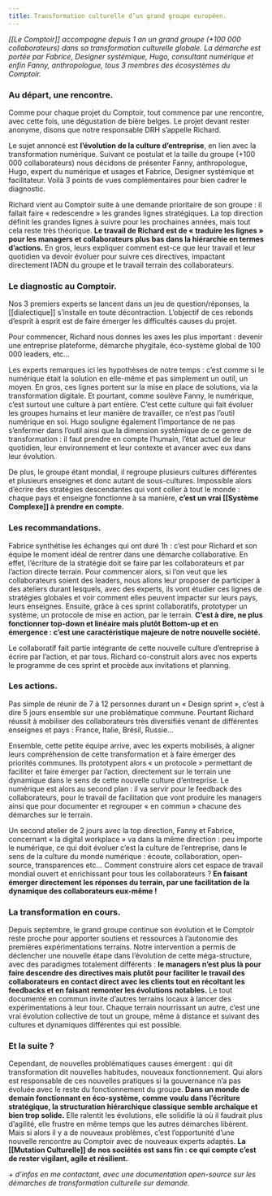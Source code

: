 ```yaml
---
title: Transformation culturelle d’un grand groupe européen.
---
```


*[[Le Comptoir]] accompagne depuis 1 an un grand groupe (+100 000 collaborateurs) dans sa transformation culturelle globale. La démarche est portée par Fabrice, Designer systémique, Hugo, consultant numérique et enfin Fanny, anthropologue, tous 3 membres des écosystèmes du Comptoir.*

### **Au départ, une rencontre.**

Comme pour chaque projet du Comptoir, tout commence par une rencontre, avec cette fois, une dégustation de bière belges. Le projet devant rester anonyme, disons que notre responsable DRH s’appelle Richard.

Le sujet annoncé est **l’évolution de la culture d’entreprise**, en lien avec la transformation numérique. Suivant ce postulat et la taille du groupe (+100 000 collaborateurs) nous décidons de présenter Fanny, anthropologue, Hugo, expert du numérique et usages et Fabrice, Designer systémique et facilitateur. Voilà 3 points de vues complémentaires pour bien cadrer le diagnostic.

Richard vient au Comptoir suite à une demande prioritaire de son groupe : il fallait faire « redescendre » les grandes lignes stratégiques. La top direction définit les grandes lignes à suivre pour les prochaines années, mais tout cela reste très théorique. **Le travail de Richard est de « traduire les lignes » pour les managers et collaborateurs plus bas dans la hiérarchie en termes d’actions.** En gros, leurs expliquer comment est-ce que leur travail et leur quotidien va devoir évoluer pour suivre ces directives, impactant directement l’ADN du groupe et le travail terrain des collaborateurs.

### **Le diagnostic au Comptoir.**

Nos 3 premiers experts se lancent dans un jeu de question/réponses, la [[dialectique]] s’installe en toute décontraction. L’objectif de ces rebonds d’esprit à esprit est de faire émerger les difficultés causes du projet.

Pour commencer, Richard nous donnes les axes les plus important : devenir une entreprise plateforme, démarche phygitale, éco-système global de 100 000 leaders, etc…

Les experts remarques ici les hypothèses de notre temps : c’est comme si le numérique était la solution en elle-même et pas simplement un outil, un moyen. En gros, ces lignes portent sur la mise en place de solutions, via la transformation digitale. Et pourtant, comme soulève Fanny, le numérique, c’est surtout une culture à part entière. C’est cette culture qui fait évoluer les groupes humains et leur manière de travailler, ce n’est pas l’outil numérique en soi. Hugo souligne également l’importance de ne pas s’enfermer dans l’outil ainsi que la dimension systémique de ce genre de transformation : il faut prendre en compte l’humain, l’état actuel de leur quotidien, leur environnement et leur contexte et avancer avec eux dans leur évolution.

De plus, le groupe étant mondial, il regroupe plusieurs cultures différentes et plusieurs enseignes et donc autant de sous-cultures. Impossible alors d’écrire des stratégies descendantes qui vont coller à tout le monde : chaque pays et enseigne fonctionne à sa manière, **c’est un vrai [[Système Complexe]] à prendre en compte.**

### **Les recommandations.**

Fabrice synthétise les échanges qui ont duré 1h : c’est pour Richard et son équipe le moment idéal de rentrer dans une démarche collaborative. En effet, l’écriture de la stratégie doit se faire par les collaborateurs et par l’action directe terrain. Pour commencer alors, si l’on veut que les collaborateurs soient des leaders, nous allons leur proposer de participer à des ateliers durant lesquels, avec des experts, ils vont étudier ces lignes de stratégies globales et voir comment elles peuvent impacter sur leurs pays, leurs enseignes. Ensuite, grâce à ces sprint collaboratifs, prototyper un système, un protocole de mise en action, par le terrain. **C’est à dire, ne plus fonctionner top-down et linéaire mais plutôt Bottom-up et en émergence : c’est une caractéristique majeure de notre nouvelle société.**

Le collaboratif fait partie intégrante de cette nouvelle culture d’entreprise à écrire par l’action, et par tous. Richard co-construit alors avec nos experts le programme de ces sprint et procède aux invitations et planning.

### **Les actions.**

Pas simple de réunir de 7 à 12 personnes durant un « Design sprint », c’est à dire 5 jours ensemble sur une problématique commune. Pourtant Richard réussit à mobiliser des collaborateurs très diversifiés venant de différentes enseignes et pays : France, Italie, Brésil, Russie…

Ensemble, cette petite équipe arrive, avec les experts mobilisés, à aligner leurs compréhension de cette transformation et à faire émerger des priorités communes. Ils prototypent alors « un protocole » permettant de faciliter et faire émerger par l’action, directement sur le terrain une dynamique dans le sens de cette nouvelle culture d’entreprise. Le numérique est alors au second plan : il va servir pour le feedback des collaborateurs, pour le travail de facilitation que vont produire les managers ainsi que pour documenter et regrouper « en commun » chacune des démarches sur le terrain.

Un second atelier de 2 jours avec la top direction, Fanny et Fabrice, concernant « la digital workplace » va dans la même direction : peu importe le numérique, ce qui doit évoluer c’est la culture de l’entreprise, dans le sens de la culture du monde numérique : écoute, collaboration, open-source, transparences etc… Comment construire alors cet espace de travail mondial ouvert et enrichissant pour tous les collaborateurs ? **En faisant émerger directement les réponses du terrain, par une facilitation de la dynamique des collaborateurs eux-même !**

### **La transformation en cours.**

Depuis septembre, le grand groupe continue son évolution et le Comptoir reste proche pour apporter soutiens et ressources à l’autonomie des premières expérimentations terrains. Notre intervention a permis de déclencher une nouvelle étape dans l’évolution de cette méga-structure, avec des paradigmes totalement différents : **le managers n’est plus là pour faire descendre des directives mais plutôt pour faciliter le travail des collaborateurs en contact direct avec les clients tout en récoltant les feedbacks et en faisant remonter les évolutions notables.** Le tout documenté en commun invite d’autres terrains locaux à lancer des expérimentations à leur tour. Chaque terrain nourrissant un autre, c’est une vrai évolution collective de tout un groupe, même à distance et suivant des cultures et dynamiques différentes qui est possible.

### **Et la suite ?**

Cependant, de nouvelles problématiques causes émergent : qui dit transformation dit nouvelles habitudes, nouveaux fonctionnement. Qui alors est responsable de ces nouvelles pratiques si la gouvernance n’a pas évoluée avec le reste du fonctionnement du groupe. **Dans un monde de demain fonctionnant en éco-système, comme voulu dans l’écriture stratégique, la structuration hiérarchique classique semble archaïque et bien trop solide.** Elle ralentit les évolutions, elle solidifie là où il faudrait plus d’agilité, elle frustre en même temps que les autres démarches libèrent. Mais si alors il y a de nouveaux problèmes, c’est l’opportunité d’une nouvelle rencontre au Comptoir avec de nouveaux experts adaptés. **La [[Mutation Culturelle]] de nos sociétés est sans fin : ce qui compte c’est de rester vigilant, agile et résilient.**

*+ d’infos en me contactant, avec une documentation open-source sur les démarches de transformation culturelle sur demande.*